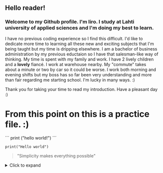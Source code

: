 ## Hello reader!

### Welcome to my Github profile. I'm Iiro. I study at Lahti university of applied sciences and I'm doing my best to learn. 
I have no previous coding experience so I find this difficult. I'd like to dedicate more time to learning all these new and exciting subjects that I'm being taught but my time is dripping elsewhere.
I am a bachelor of business administration by my previous eductaion so I have that salesman-like way of thinking.
My time is spent with my family and work. I have 2 lively children and a **lovely** fiancé. I work at warehouse nearby. My "commute" takes about a minute or two by car so it could be worse. I work both morning and evening shifts but
my boss has so far been very understanding and more than fair regarding me starting school. I'm lucky in many ways. :)

Thank you for taking your time to read my introduction. Have a pleasant day :)

# From this point on this is a practice file. :)

´´´
print ("hello world!")
´´´

```
print("Hello world")
```



>"Simplicity makes everything possible"

<details>
<summary>Click to expand</summary>
This should be a collapsible section. We'll see once I save this file. 
</details>

<!--
**IiroAMantere/IiroAMantere** is a ✨ _special_ ✨ repository because its `README.md` (this file) appears on your GitHub profile.

Here are some ideas to get you started:

- 🔭 I’m currently working on ...
- 🌱 I’m currently learning ...
- 👯 I’m looking to collaborate on ...
- 🤔 I’m looking for help with ...
- 💬 Ask me about ...
- 📫 How to reach me: ...
- 😄 Pronouns: ...
- ⚡ Fun fact: ...
-->
